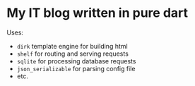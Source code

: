 My IT blog written in pure dart
===============

Uses:
- `dirk` template engine for building html
- `shelf` for routing and serving requests
- `sqlite` for processing database requests
- `json_serializable` for parsing config file
- etc.

